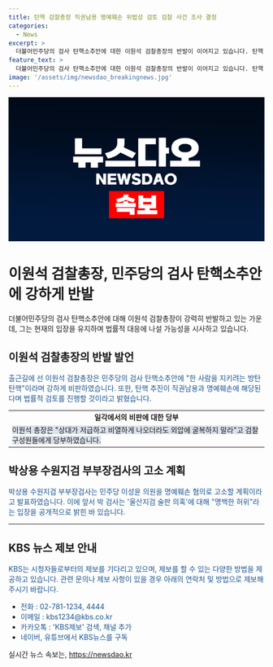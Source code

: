 ```yaml
---
title: 탄핵 검찰총장 직권남용 명예훼손 위법성 검토 검찰 사건 조사 결정
categories:
  - News
excerpt: >
  더불어민주당의 검사 탄핵소추안에 대한 이원석 검찰총장의 반발이 이어지고 있습니다. 탄핵 소추를 한 사람을 지키려는 방탄 탄핵이라 비판하며, 법률적으로 검토할 것이라고 밝혔습니다. 부당한 외압에 절대 굴복하지 말라고 구성원들에게 당부하면서, 이에 대한 법적 대응 가능성을 시사하고 있습니다. 민주당 이성윤 의원을 명예훼손 혐의로 고소할 계획이며, 이에 대한 총장의 입장도 포함됐습니다.
feature_text: >
  더불어민주당의 검사 탄핵소추안에 대한 이원석 검찰총장의 반발이 이어지고 있습니다. 탄핵 소추를 한 사람을 지키려는 방탄 탄핵이라 비판하며, 법률적으로 검토할 것이라고 밝혔습니다. 부당한 외압에 절대 굴복하지 말라고 구성원들에게 당부하면서, 이에 대한 법적 대응 가능성을 시사하고 있습니다. 민주당 이성윤 의원을 명예훼손 혐의로 고소할 계획이며, 이에 대한 총장의 입장도 포함됐습니다.
image: '/assets/img/newsdao_breakingnews.jpg'
---
```


<p><img src="/assets/img/newsdao_breakingnews.jpg" alt="firstkoreanews 속보" /></p>

<h1>이원석 검찰총장, 민주당의 검사 탄핵소추안에 강하게 반발</h1>

<p data-ke-size="size16">더불어민주당의 검사 탄핵소추안에 대해 이원석 검찰총장이 강력히 반발하고 있는 가운데, 그는 현재의 입장을 유지하며 법률적 대응에 나설 가능성을 시사하고 있습니다.</p>

<h2 data-ke-size="size26">이원석 검찰총장의 반발 발언</h2>

<p><span style="color: #1a5490;">출근길에 선 이원석 검찰총장은 민주당의 검사 탄핵소추안에 "한 사람을 지키려는 방탄 탄핵"이라며 강하게 비판하였습니다. 또한, 탄핵 추진이 직권남용과 명예훼손에 해당된다며 법률적 검토를 진행할 것이라고 밝혔습니다.</span></p>

<table>
    <tr>
        <td style="text-align: center; height: 17px;"><b>일각에서의 비판에 대한 당부</b></td>
    </tr>
    <tr>
        <td><span style="background-color: #21538527;">이원석 총장은 "상대가 저급하고 비열하게 나오더라도 외압에 굴복하지 말라"고 검찰 구성원들에게 당부하였습니다.</span></td>
    </tr>
</table>

<h2 data-ke-size="size26">박상용 수원지검 부부장검사의 고소 계획</h2>

<p><span style="color: #1a5490;">박상용 수원지검 부부장검사는 민주당 이성윤 의원을 명예훼손 혐의로 고소할 계획이라고 발표하였습니다. 이에 앞서 박 검사는 '울산지검 술판 의혹'에 대해 "명백한 허위"라는 입장을 공개적으로 밝힌 바 있습니다.</span></p>

<hr>

<h2 data-ke-size="size26">KBS 뉴스 제보 안내</h2>

<p><span style="color: #1a5490;">KBS는 시청자들로부터의 제보를 기다리고 있으며, 제보를 할 수 있는 다양한 방법을 제공하고 있습니다. 관련 문의나 제보 사항이 있을 경우 아래의 연락처 및 방법으로 제보해 주시기 바랍니다.</span></p>

<ul>
    <li><span style="color: #1a5490;">전화 : 02-781-1234, 4444</span></li>
    <li><span style="color: #1a5490;">이메일 : kbs1234@kbs.co.kr</span></li>
    <li><span style="color: #1a5490;">카카오톡 : 'KBS제보' 검색, 채널 추가</span></li>
    <li><span style="color: #1a5490;">네이버, 유튜브에서 KBS뉴스를 구독</span></li>
</ul>
실시간 뉴스 속보는, <a href="https://newsdao.kr" rel="dofollow">https://newsdao.kr</a>


